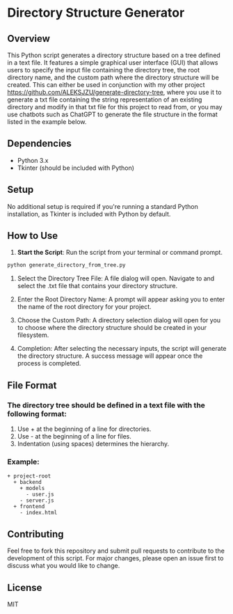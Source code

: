 # Directory Structure Generator

## Overview

This Python script generates a directory structure based on a tree defined in a text file. It features a simple graphical user interface (GUI) that allows users to specify the input file containing the directory tree, the root directory name, and the custom path where the directory structure will be created.
This can either be used in conjunction with my other project https://github.com/ALEKSJZU/generate-directory-tree, where you use it to generate a txt file containing the string representation of an existing directory and modify in that txt file for this project to read from,
or you may use chatbots such as ChatGPT to generate the file structure in the format listed in the example below.
## Dependencies

- Python 3.x
- Tkinter (should be included with Python)

## Setup

No additional setup is required if you're running a standard Python installation, as Tkinter is included with Python by default.

## How to Use

1. **Start the Script**: Run the script from your terminal or command prompt.

```bash
python generate_directory_from_tree.py
```
1. Select the Directory Tree File: A file dialog will open. Navigate to and select the .txt file that contains your directory structure.

2. Enter the Root Directory Name: A prompt will appear asking you to enter the name of the root directory for your project.

3. Choose the Custom Path: A directory selection dialog will open for you to choose where the directory structure should be created in your filesystem.

4. Completion: After selecting the necessary inputs, the script will generate the directory structure. A success message will appear once the process is completed.


## File Format
### The directory tree should be defined in a text file with the following format:

1. Use + at the beginning of a line for directories.
2. Use - at the beginning of a line for files.
3. Indentation (using spaces) determines the hierarchy.

### Example:
```
+ project-root
  + backend
    + models
      - user.js
    - server.js
  + frontend
    - index.html
```
## Contributing
Feel free to fork this repository and submit pull requests to contribute to the development of this script. For major changes, please open an issue first to discuss what you would like to change.

## License
MIT
